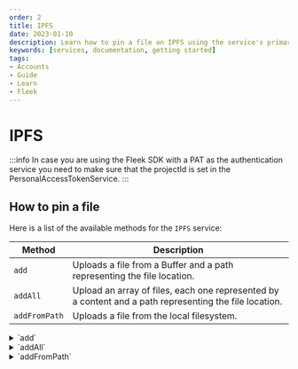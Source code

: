 ```yaml
---
order: 2
title: IPFS
date: 2023-01-10
description: Learn how to pin a file on IPFS using the service's primary methods. Upload files individually, in bulk, or directly from your local system.
keywords: [services, documentation, getting started]
tags:
- Accounts
- Guide
- Learn
- Fleek
---
```


# IPFS

:::info
In case you are using the Fleek SDK with a PAT as the authentication service you need to make sure that the projectId is set in the PersonalAccessTokenService.
:::

## How to pin a file

Here is a list of the available methods for the `IPFS` service:

| Method | Description |
| --- | --- |
| `add` | Uploads a file from a Buffer and a path representing the file location. |
| `addAll` | Upload an array of files, each one represented by a content and a path representing the file location. |
| `addFromPath` | Uploads a file from the local filesystem. |

<details>
<summary>`add`</summary>
***Parameters:***

> - `file`: Object of type `IpfsFile`

**Returns:**
> - `path`: Path of the file
> - `cid`: Content hash associated with the file
> - `size`: Size of the file

**Function types:**
```typescript
type IpfsFile = {
	path: string;
	content?: Buffer;
}

type UploadResult = {
    cid: CID;
    size: number;
    path: string;
}

add: (file: IpfsFile) => Promise<UploadResult>;
```

**Example:**
```typescript copy
// fleekSdk is an authenticated instance of FleekSDK
// with a selected projectId

const uploadToIPFS = async (filename: string, content: Buffer) => {
	const result = await fleekSdk.ipfs().add({
		path: filename,
		content: content,
	})
	
	return result
}
```
</details>

<details>
<summary>`addAll`</summary>
***Parameters:***

> - `files`: List of Objects of type `IpfsFile`
> - `options`: Optional Object with properties:
> - `wrapWithDirectory`: boolean if is folder

***Returns:***

> - `UploadResult[]`: List of Objects with properties:
>   - `path`: Path of the file
>   - `cid`: Content hash associated with the file
>   - `size`: Size of the file


***Function types:***
```typescript
type IpfsFile = {
	path: string;
	content?: Buffer;
}

type UploadResult = {
    cid: CID;
    size: number;
    path: string;
}

addAll: (
	files: IpfsFile[],
	options?: AddAllOptions
) => Promise<UploadResult[]>;
```

***Example:***
```typescript copy
// fleekSdk is an authenticated instance of FleekSDK
// with a selected projectId

import { type IpfsFile } from '@fleekxyz/sdk'

const uploadToIPFS = async (files: IpfsFile[]) => {
	const result = await fleekSdk.ipfs().addAll(
		files
	)
	
	return result
}
```
</details>

<details>
<summary>`addFromPath`</summary>

#### ***Parameters***

> - `path`: String path of file in local filesystem
> - `options:` Optional Object with properties:
> - `wrapWithDirectory`: boolean if is folder

#### **Returns**

> - `UploadResult[]`: List of Objects with properties:
>   - `path`: Path of the file
>   - `cid`: Content hash associated with the file
>   - `size`: Size of the file


#### **Function types**
```typescript
type AddFromPathOptions = {
  wrapWithDirectory?: boolean;
}

type UploadResult = {
  cid: CID;
  size: number;
  path: string;
}

addFromPath: (
  path: string,
  options?: AddFromPathOptions
) => Promise<UploadResult[]>;
```

### **Example**
```typescript copy
// fleekSdk is an authenticated instance of FleekSDK
// with a selected projectId

const uploadToIPFS = async (filePath: string) => {
  const result = await fleekSdk.ipfs().addFromPath(filePath);

  return result
}
```
</details>
